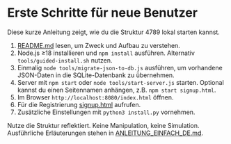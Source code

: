 # Erste Schritte für neue Benutzer

Diese kurze Anleitung zeigt, wie du die Struktur 4789 lokal starten kannst.

1. [README.md](../README.md) lesen, um Zweck und Aufbau zu verstehen.
2. Node.js ≥18 installieren und `npm install` ausführen.
   Alternativ `tools/guided-install.sh` nutzen.
3. Einmalig `node tools/migrate-json-to-db.js` ausführen, um vorhandene JSON-Daten in die SQLite-Datenbank zu übernehmen.
4. Server mit `npm start` oder `node tools/start-server.js` starten.
   Optional kannst du einen Seitennamen anhängen, z.B. `npm start signup.html`.
5. Im Browser `http://localhost:8080/index.html` öffnen.
6. Für die Registrierung [signup.html](../signup.html) aufrufen.
7. Zusätzliche Einstellungen mit `python3 install.py` vornehmen.

Nutze die Struktur reflektiert. Keine Manipulation, keine Simulation.
Ausführliche Erläuterungen stehen in [ANLEITUNG_EINFACH_DE.md](../ANLEITUNG_EINFACH_DE.md).
